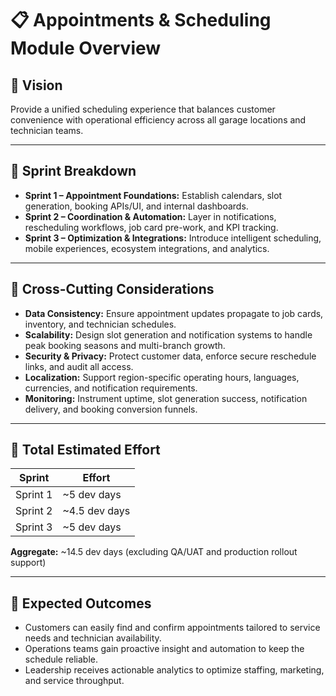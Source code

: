 # 📋 Appointments & Scheduling Module Overview

## 🌟 Vision
Provide a unified scheduling experience that balances customer convenience with operational efficiency across all garage locations and technician teams.

---

## 🧩 Sprint Breakdown
- **Sprint 1 – Appointment Foundations:** Establish calendars, slot generation, booking APIs/UI, and internal dashboards.
- **Sprint 2 – Coordination & Automation:** Layer in notifications, rescheduling workflows, job card pre-work, and KPI tracking.
- **Sprint 3 – Optimization & Integrations:** Introduce intelligent scheduling, mobile experiences, ecosystem integrations, and analytics.

---

## 🔄 Cross-Cutting Considerations
- **Data Consistency:** Ensure appointment updates propagate to job cards, inventory, and technician schedules.
- **Scalability:** Design slot generation and notification systems to handle peak booking seasons and multi-branch growth.
- **Security & Privacy:** Protect customer data, enforce secure reschedule links, and audit all access.
- **Localization:** Support region-specific operating hours, languages, currencies, and notification requirements.
- **Monitoring:** Instrument uptime, slot generation success, notification delivery, and booking conversion funnels.

---

## 📏 Total Estimated Effort
| Sprint | Effort |
|--------|--------|
| Sprint 1 | ~5 dev days |
| Sprint 2 | ~4.5 dev days |
| Sprint 3 | ~5 dev days |

**Aggregate:** ~14.5 dev days (excluding QA/UAT and production rollout support)

---

## 🚀 Expected Outcomes
- Customers can easily find and confirm appointments tailored to service needs and technician availability.
- Operations teams gain proactive insight and automation to keep the schedule reliable.
- Leadership receives actionable analytics to optimize staffing, marketing, and service throughput.
